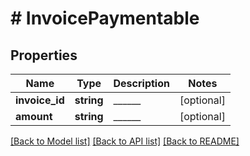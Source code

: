 # # InvoicePaymentable

## Properties

Name | Type | Description | Notes
------------ | ------------- | ------------- | -------------
**invoice_id** | **string** | ______ | [optional]
**amount** | **string** | ______ | [optional]

[[Back to Model list]](../../README.md#models) [[Back to API list]](../../README.md#endpoints) [[Back to README]](../../README.md)

